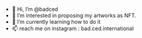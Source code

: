 - 👋 Hi, I’m @badced
- 👀 I’m interested in proposing my artworks as NFT.
- 🌱 I’m currently learning how to do it
- 📫 reach me on instagram : bad.ced.international
